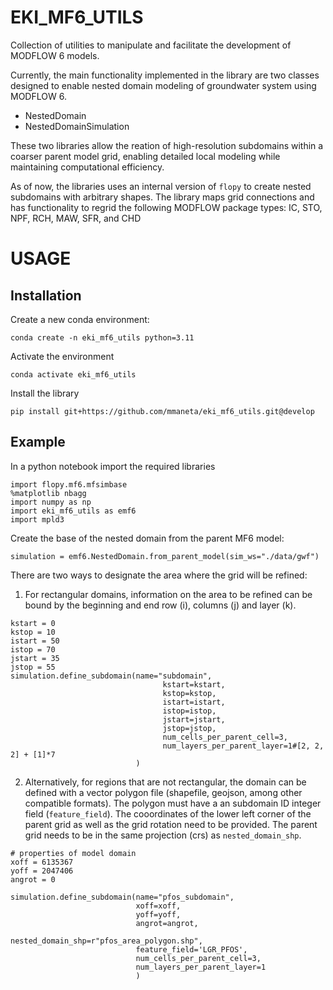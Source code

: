 
EKI_MF6_UTILS
=============

Collection of utilities to manipulate and facilitate the development of MODFLOW 6 models. 

Currently, the main functionality implemented in the library are two classes  designed to enable nested domain modeling of groundwater system using MODFLOW 6.

* NestedDomain
* NestedDomainSimulation 

These two libraries allow the reation of high-resolution subdomains within a coarser parent model grid, enabling detailed local modeling while maintaining computational efficiency.

As of now, the libraries uses an internal version of `flopy` to create nested subdomains with arbitrary shapes. The library maps grid connections and has functionality
to regrid the following MODFLOW package types: IC, STO, NPF, RCH, MAW, SFR, and CHD


USAGE
=====

Installation
------------

Create a new conda environment:

```conda create -n eki_mf6_utils python=3.11```

Activate the environment 

```conda activate eki_mf6_utils```

Install the library

```pip install git+https://github.com/mmaneta/eki_mf6_utils.git@develop ```


Example 
--------

In a python notebook import the required libraries

```angular2html
import flopy.mf6.mfsimbase
%matplotlib nbagg
import numpy as np
import eki_mf6_utils as emf6
import mpld3
```

Create the base of the nested domain from the parent MF6 model:   

```
simulation = emf6.NestedDomain.from_parent_model(sim_ws="./data/gwf")
```

There are two ways to designate the area where the grid will be refined: 

1. For rectangular domains, information on the area to be refined can be bound
by the beginning and end row (i), columns (j) and layer (k). 

```angular2html
kstart = 0
kstop = 10
istart = 50
istop = 70
jstart = 35
jstop = 55
simulation.define_subdomain(name="subdomain",
                                  kstart=kstart,
                                  kstop=kstop,
                                  istart=istart,
                                  istop=istop,
                                  jstart=jstart,
                                  jstop=jstop,
                                  num_cells_per_parent_cell=3,
                                  num_layers_per_parent_layer=1#[2, 2, 2] + [1]*7
                            )
```

2. Alternatively, for regions that are not rectangular, the domain can be defined with 
a vector polygon file (shapefile, geojson, among other compatible formats). The polygon must have a
an subdomain ID integer field (`feature_field`). The cooordinates of the lower left corner of the 
parent grid as well as the grid rotation need to be provided. The parent grid needs to be in the same projection (crs) 
as `nested_domain_shp`.


```angular2html
# properties of model domain
xoff = 6135367
yoff = 2047406
angrot = 0

simulation.define_subdomain(name="pfos_subdomain",
                            xoff=xoff, 
                            yoff=yoff,                             
                            angrot=angrot,
                            nested_domain_shp=r"pfos_area_polygon.shp",
                            feature_field='LGR_PFOS',
                            num_cells_per_parent_cell=3,
                            num_layers_per_parent_layer=1
                            )
        
```


